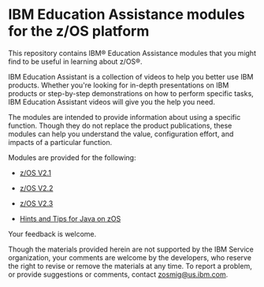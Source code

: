 IBM Education Assistance modules for the z/OS platform
======================================================

This repository contains IBM® Education Assistance modules that you might find to be useful in learning about z/OS®. 

IBM Education Assistant is a collection of videos to help you better use IBM products. Whether you're looking for in-depth presentations on IBM products or step-by-step demonstrations on how to perform specific tasks, IBM Education Assistant videos will give you the help you need.

The modules are intended to provide information about using a specific function. Though they do not replace the product publications, these modules can help you understand the value, configuration effort, and impacts of a particular function.

Modules are provided for the following:

* [z/OS V2.1](zOS-V2.1-Education)

* [z/OS V2.2](zOS-V2.2-Education)

* [z/OS V2.3](zOS-V2.3-Education)

* [Hints and Tips for Java on zOS](Hints%20and%20Tips%20for%20Java%20on%20zOS) 

Your feedback is welcome. 

Though the materials provided herein are not supported by the IBM Service organization, your comments are welcome by the developers, who reserve the right to revise or remove the materials at any time. To report a problem, or provide suggestions or comments, contact zosmig@us.ibm.com.  

